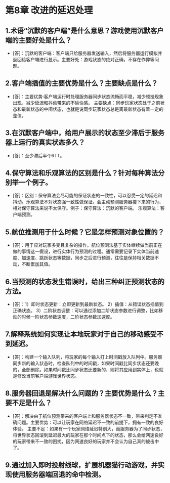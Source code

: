 # 第8章 改进的延迟处理
## 1.术语“沉默的客户端”是什么意思？游戏使用沉默客户端的主要好处是什么？
- [答]：沉默的客户端：客户端只给服务器发送输入，然后将服务器运行模拟并返回给客户端进行显示。主要好处：游戏状态的绝对正确，不存在作弊等问题。
## 2.客户端插值的主要优势是什么？主要缺点是什么？
- [答]：主要优势:客户端运行时处理服务器同步状态流畅而平稳，减少顿挫现象出现，减少延迟和抖动带来的不愉快感。 主要缺点：同步玩家状态处于之前状态和最新状态的中间状态，也就是说同步玩家状态总是离最新状态有着一定的差值。
## 3.在沉默客户端中，给用户展示的状态至少滞后于服务器上运行的真实状态多久？
- [答]：至少滞后半个RTT。
## 4.保守算法和乐观算法的区别是什么？针对每种算法分别举一个例子。
- [答]：区别：保守算法会尽可能的保证状态的一致性，可以忍受一定的延迟和抖动。乐观算法不对状态强一致性做保证，会主动预测服务器接下来的行为，相对保守算法来说不太保守。例子：保守算法：沉默的客户端。 乐观算法：客户端预测。
## 5.航位推测用于什么时候？它是怎样预测对象位置的？
- [答]：用于应对玩家多变且复杂的操作。航位预测法基于实体继续做当前正在做的事情这一假设，进行实体行为预测的过程。通常需要记录下实体当前速度、加速度、跳跃状态等数据，同步之后进行预测，往往是保持相关数据不动，不断累加其值。
## 6.当预测的状态发生错误时，给出三种纠正预测状态的方法。
- [答]：1）即时状态更新：立即更新到最新状态。 2）插值：从错误状态插值到正确状态。 3）二阶状态调整：可以通过添加二阶状态参数进行调整，比如移动的时候一阶状态参数速度，二阶状态参数加速度。
## 7.解释系统如何实现让本地玩家对于自己的移动感受不到延迟。
- [答]：构建一个输入队列，将玩家的每个输入打上时间戳放入队列中。服务器同步新的输入状态时，检查队列中的时间戳，如果时间戳比同步状态还要晚的，全部删除。如果时间戳比同步状态还要新的，则将其应用到实体上，也就是修改当前客户端游戏世界状态。
## 8.服务器回退是解决什么问题的？主要优势是什么？主要不足是什么？
- [答]：解决由于航位预测带来的客户端上和服务器状态不一致，带来判定不准确问题。主要优势：可以让玩家在网络延迟不一致的前提下，拥有一致的良好体验。 主要不足：如果有一个玩家网络延迟特别大，而服务器为了同步状态，将世界状态回滚到延迟最大的玩家在那个时间点下的状态，那么会给网速良好的玩家带来不一致的困扰，因为网速良好的玩家并不会认为自己真的被击中了。
## 9.通过加入即时投射线球，扩展机器猫行动游戏，并实现使用服务器端回退的命中检测。